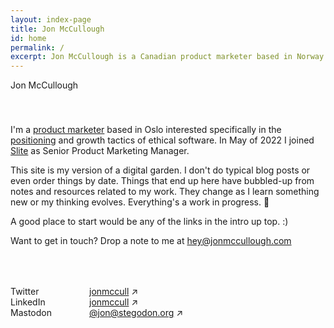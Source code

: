 ```yaml
---
layout: index-page
title: Jon McCullough
id: home
permalink: /
excerpt: Jon McCullough is a Canadian product marketer based in Norway working at Vivaldi Technologies. Welcome to his digital garden. 🌳
---
```


<div class="hero-text">
  <p style="padding-bottom:20px;">Jon McCullough</p>
  <p class="hero-title" style="padding-top: 20px;">I'm a <a class="internal-link" href="/product-marketing/">product marketer</a> based in Oslo interested specifically in the <a class="internal-link" href="/positioning">positioning</a> and growth tactics of ethical software. In May of 2022 I joined <a href="https://slite.com">Slite</a> as Senior Product Marketing Manager.</p>
  
  <p>This site is my version of a digital garden. I don't do typical blog posts or even order things by date. Things that end up here have bubbled-up from notes and resources related to my work. They change as I learn something new or my thinking evolves. Everything's a work in progress. 🌱</p>
  <p>A good place to start would be any of the links in the intro up top. :)</p>
  
  <p>Want to get in touch? Drop a note to me at <a href="mailto:hey@jonmccullough.com?subject=Hey there">hey@jonmccullough.com</a></p>
</div>

<!-- Social links list -->
  <div class="social-links" style="padding-top: 50px;">
	<div style="position: relative; width: 25%; float: left; display: block;">
	  <p class="grey-text" style="margin: 0;">Twitter</p>
	  <p class="grey-text" style="margin: 0;">LinkedIn</p>
	  <p class="grey-text" style="margin: 0;">Mastodon</p>
	</div>
	<div style="position: relative; width: 75%; float: left; display: block;">
	  <p style="margin: 0;"><a target="blank" href="https://twitter.com/jonmccull">jonmccull</a> ↗</p>
	  <p style="margin: 0;"><a target="blank" href="https://www.linkedin.com/in/jonmccullough/">jonmccull</a> ↗</p>
	  <p style="margin: 0;"><a rel="me" target="blank" href="https://stegodon.org/@jon">@jon@stegodon.org</a> ↗</p>
	</div>
	</div>
  <!-- .social-links -->
  
  
